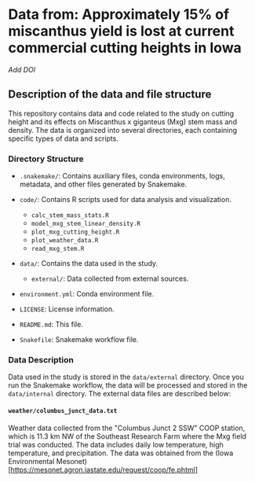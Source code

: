 # Data from: Approximately 15% of miscanthus yield is lost at current commercial cutting heights in Iowa
*Add DOI*

## Description of the data and file structure

This repository contains data and code related to the study on cutting height and its effects on Miscanthus x giganteus (Mxg) stem mass and density. The data is organized into several directories, each containing specific types of data and scripts.

### Directory Structure

- `.snakemake/`: Contains auxiliary files, conda environments, logs, metadata, and other files generated by Snakemake.
- `code/`: Contains R scripts used for data analysis and visualization.
  - `calc_stem_mass_stats.R`
  - `model_mxg_stem_linear_density.R`
  - `plot_mxg_cutting_height.R`
  - `plot_weather_data.R`
  - `read_mxg_stem.R`

- `data/`: Contains the data used in the study.
  - `external/`: Data collected from external sources.
- `environment.yml`: Conda environment file.
- `LICENSE`: License information.
- `README.md`: This file.
- `Snakefile`: Snakemake workflow file.

### Data Description
Data used in the study is stored in the `data/external` directory. Once you run the Snakemake workflow, the data will be processed and stored in the `data/internal` directory. The external data files are described below:

#### `weather/columbus_junct_data.txt`
Weather data collected from the "Columbus Junct 2 SSW" COOP station, which is 11.3 km NW of the Southeast Research Farm where the Mxg field trial was conducted. The data includes daily low temperature, high temperature, and precipitation. The data was obtained from the (Iowa Environmental Mesonet)[https://mesonet.agron.iastate.edu/request/coop/fe.phtml]

